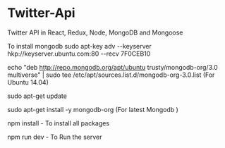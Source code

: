 # Twitter-Api
Twitter API in React, Redux, Node, MongoDB and Mongoose

To install mongodb
sudo apt-key adv --keyserver hkp://keyserver.ubuntu.com:80 --recv 7F0CEB10

echo "deb http://repo.mongodb.org/apt/ubuntu trusty/mongodb-org/3.0 multiverse" | sudo tee /etc/apt/sources.list.d/mongodb-org-3.0.list (For Ubuntu 14.04)

sudo apt-get update

sudo apt-get install -y mongodb-org (For latest Mongodb )

npm install - To install all packages

npm run dev - To Run the server
